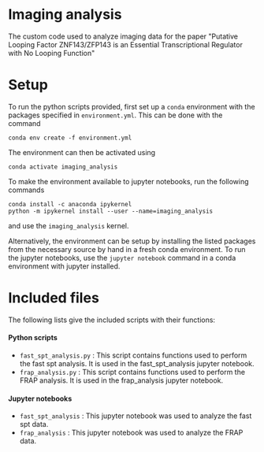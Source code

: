 # Imaging analysis 
The custom code used to analyze imaging data for the paper "Putative Looping Factor ZNF143/ZFP143 is an Essential Transcriptional Regulator with No Looping Function"

# Setup
To run the python scripts provided, first set up a `conda` environment with the packages specified in `environment.yml`. This can be done with the command

```
conda env create -f environment.yml
```

The environment can then be activated using 

```
conda activate imaging_analysis
```

To make the environment available to jupyter notebooks, run the following commands 
```
conda install -c anaconda ipykernel
python -m ipykernel install --user --name=imaging_analysis
```
and use the `imaging_analysis` kernel.

Alternatively, the environment can be setup by installing the listed packages from the necessary source by hand in a fresh conda environment. To run the jupyter notebooks, use the `jupyter notebook` command in a conda environment with jupyter installed. 

# Included files
The following lists give the included scripts with their functions:

#### Python scripts
- `fast_spt_analysis.py` : This script contains functions used to perform the fast spt analysis. It is used in the fast_spt_analysis jupyter notebook. 
- `frap_analysis.py` : This script contains functions used to perform the FRAP analysis. It is used in the frap_analysis jupyter notebook.

#### Jupyter notebooks
- `fast_spt_analysis` : This jupyter notebook was used to analyze the fast spt data. 
- `frap_analysis` : This jupyter notebook was used to analyze the FRAP data. 
